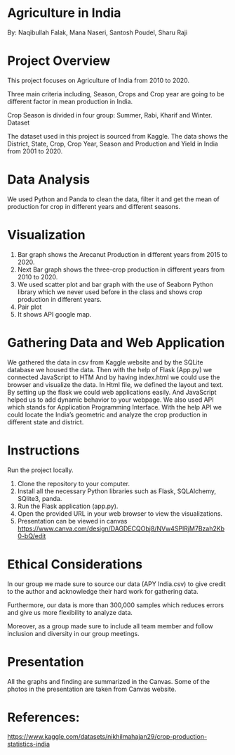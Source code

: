 # Agriculture in India 
By: Naqibullah Falak, Mana Naseri, Santosh Poudel, Sharu Raji 

# Project Overview
This project focuses on Agriculture of India from 2010 to 2020. 

Three main criteria including, Season, Crops and Crop year are going to be different factor in mean production in India.

Crop Season is divided in four group: Summer, Rabi, Kharif and Winter.
Dataset

The dataset used in this project is sourced from Kaggle. The data shows the District, State, Crop, Crop Year, Season and Production and Yield in India from 2001 to 2020. 

# Data Analysis
We used Python and Panda to clean the data, filter it and get the mean of production for crop in different years and different seasons. 

# Visualization
1)	Bar graph shows the Arecanut Production in different years from 2015 to 2020.  
2)	Next Bar graph shows the three-crop production in different years from 2010 to 2020. 
3)	We used scatter plot and bar graph with the use of Seaborn Python library which we never used before in the class and shows crop production in different years. 
4)	Pair plot
5)	It shows API google map. 


# Gathering Data and Web Application 
We gathered the data in csv from Kaggle website and by the SQLite database we housed the data.
Then with the help of Flask (App.py) we connected JavaScript to HTM And by having index.html we could use the browser and visualize the data. 
In Html file, we defined the layout and text. By setting up the flask we could web applications easily. And JavaScript helped us to add dynamic behavior to your webpage. 
We also used API which stands for Application Programming Interface.
With the help API we could locate the India’s geometric and analyze the crop production in different state and district. 

# Instructions
Run the project locally.
1.	Clone the repository to your computer. 
2.	Install all the necessary Python libraries such as Flask, SQLAlchemy, SQlite3, panda.
3.	Run the Flask application (app.py).
4.	Open the provided URL in your web browser to view the visualizations.
5.	Presentation can be viewed in canvas https://www.canva.com/design/DAGDECQObj8/NVw4SPlRjM7Bzah2Kb0-bQ/edit

# Ethical Considerations
In our group we made sure to source our data (APY India.csv) to give credit to the author and acknowledge their hard work for gathering data. 

Furthermore, our data is more than 300,000 samples which reduces errors and give us more flexibility to analyze data.

Moreover, as a group made sure to include all team member and follow inclusion and diversity in our group meetings. 

# Presentation 
All the graphs and finding are summarized in the Canvas. Some of the photos in the presentation are taken from Canvas website. 

# References:
https://www.kaggle.com/datasets/nikhilmahajan29/crop-production-statistics-india


